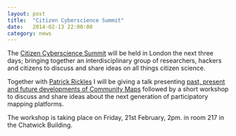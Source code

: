 ```yaml
---
layout: post
title:  "Citizen Cyberscience Summit"
date:   2014-02-13 22:00:00
category: news
---
```


The [Citizen Cyberscience Summit](http://cybersciencesummit.org/) will be held in London the next three days; bringing together an interdisciplinary group of researchers, hackers and citizens to discuss and share ideas on all things citizen science.

Together with [Patrick Rickles](https://twitter.com/mapperpat) I will be giving a talk presenting [past, present and future developments of Community Maps](http://lanyrd.com/2014/citizen-cyberscience-summit/sctzcm/) followed by a short workshop to discuss and share ideas about the next generation of participatory mapping platforms. 

The workshop is taking place on Friday, 21st February, 2pm. in room 217 in the Chatwick Building.